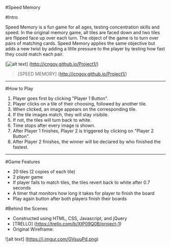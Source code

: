 #Speed Memory

#Intro

Speed Memory is a fun game for all ages, testing concentration skills and speed. In the original memory game, all tiles are faced down and two tiles are flipped face up over each turn.  The object of the game is to turn over pairs of matching cards. Speed Memory applies the same objective but adds a new twist by adding a little pressure to the player by testing how fast they could match each pair. 

[![alt text](https://i.imgur.com/cwslwX4.png)] (http://jcngov.github.io/Project1/)

> [SPEED MEMORY] (http://jcngov.github.io/Project1/)
***

#How to Play

1. Player goes first by clicking "Player 1 Button".
2. Player clicks on a tile of their choosing, followed by another tile.
3. When clicked, an image appears on the corresponding tile.
4. If the tile images match, they will stay visibile.
5. If not, the tiles will turn back to white.
6. Time stops after every image is shown.
7. After Player 1 finishes, Player 2 is triggered by clicking on "Player 2 Button".
8. After Player 2 finishes, the winner will be declared by who finished the fastest.

***

#Game Features

* 20 tiles (2 copies of each tile)
* 2 player game
* If player fails to match tiles, the tiles revert back to white after 0.7 seconds
* A timer that monitors how long it takes for player to finish the board
* Play again button after both players finish their boards

#Behind the Scenes

* Constructed using HTML, CSS, Javascript, and jQuery
* [TRELLO] (https://trello.com/b/XtP09Q0B/project-1)
* Original Wireframe:

 ![alt text] (https://i.imgur.com/GVsuuPd.png)

